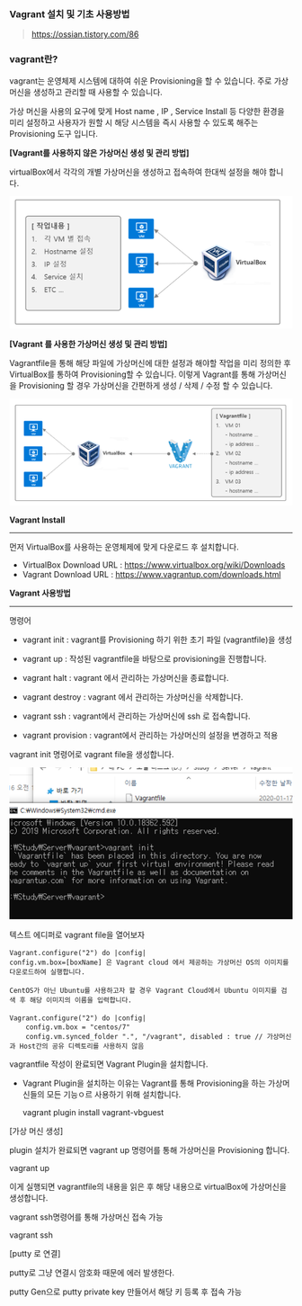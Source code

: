 ### Vagrant 설치 및 기초 사용방법

>   https://ossian.tistory.com/86 

### vagrant란?

vagrant는 운영체제 시스템에 대하여 쉬운 Provisioning을 할 수 있습니다. 주로 가상머신을 생성하고 관리할 때 사용할 수 있습니다.

가상 머신을 사용의 요구에 맞게 Host name , IP , Service Install 등 다양한 환경을 미리 설정하고 사용자가 원할 시 해당 시스템을 즉시 사용할 수 있도록 해주는 Provisioning 도구 입니다.



**[Vagrant를 사용하지 않은 가상머신 생성 및 관리 방법]**

virtualBox에서 각각의 개별 가상머신을 생성하고 접속하여 한대씩 설정을 해야 합니다.

![image-20200117231831960](./\image\image-20200117231831960.png)

**[Vagrant 를 사용한 가상머신 생성 및 관리 방법]**

Vagrantfile을 통해 해당 파일에 가상머신에 대한 설정과 해야할 작업을 미리 정의한 후 VirtualBox를 통하여 Provisioning할 수 있습니다. 이렇게 Vagrant를 통해 가상머신을 Provisioning 할 경우 가상머신을 간편하게 생성 / 삭제 / 수정 할 수 있습니다.



![image-20200117232035963](./\image\image-20200117232035963.png)



**Vagrant Install**

---

먼저 VirtualBox를 사용하는 운영체제에 맞게 다운로드 후 설치합니다.

- VirtualBox Download URL : https://www.virtualbox.org/wiki/Downloads
- Vagrant Download URL : https://www.vagrantup.com/downloads.html



**Vagrant 사용방법**

---

명령어

* vagrant init : vagrant를 Provisioning 하기 위한 초기 파일 (vagrantfile)을 생성
* vagrant up : 작성된 vagrantfile을 바탕으로 provisioning을 진행합니다.

* vagrant halt : vagrant 에서 관리하는 가상머신을 종료합니다.
* vagrant destroy : vagrant 에서 관리하는 가상머신을 삭제합니다.
* vagrant ssh : vagrant에서 관리하는 가상머신에 ssh 로 접속합니다.
* vagrant provision : vagrant에서 관리하는 가상머신의 설정을 변경하고 적용



vagrant init 명령어로 vagrant file을 생성합니다.

![image-20200117233519206](./\image\image-20200117233519206.png)

텍스트 에디퍼로 vagrant file을 열어보자



```
Vagrant.configure("2") do |config|
config.vm.box=[boxName] 은 Vagrant cloud 에서 제공하는 가상머신 OS의 이미지를 다운로드하여 실행합니다.

CentOS가 아닌 Ubuntu를 사용하고자 할 경우 Vagrant Cloud에서 Ubuntu 이미지를 검색 후 해당 이미지의 이름을 입력합니다.

Vagrant.configure("2") do |config|
	config.vm.box = "centos/7"
	config.vm.synced_folder ".", "/vagrant", disabled : true // 가상머신과 Host간의 공유 디렉토리를 사용하지 않음
```



vagrantfile 작성이 완료되면 Vagrant Plugin을 설치합니다.

- Vagrant Plugin을 설치하는 이유는 Vagrant를 통해 Provisioning을 하는 가상머신들의 모든 기능ㅇ르 사용하기 위해 설치합니다.

  vagrant plugin install vagrant-vbguest



[가상 머신 생성]

plugin 설치가 완료되면 vagrant up 명령어를 통해 가상머신을 Provisioning 합니다.

vagrant up 

이게 실행되면 vagrantfile의 내용을 읽은 후 해당 내용으로 virtualBox에 가상머신을 생성합니다.



vagrant ssh명령어를 통해 가상머신 접속 가능

vagrant ssh







[putty 로 연결]

putty로 그냥 연결시 암호화 때문에 에러 발생한다.

putty Gen으로 putty private key  만들어서 해당 키 등록 후 접속 가능